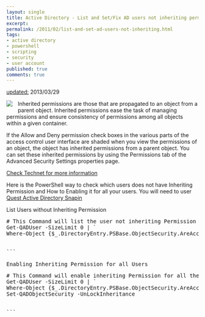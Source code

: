 ```yaml
---
layout: single
title: Active Directory - List and Set/Fix AD users not inheriting permissions
excerpt: 
permalink: /2011/02/list-and-set-ad-users-not-inheriting.html
tags: 
- active directory
- powershell
- scripting
- security
- user account
published: true
comments: true
---
```

<u>updated:</u> 2013/03/29

<a href="{{ site.url }}/images/2011/20110216_Active_Directory_-_List_and_SetFix_AD_users_not_inheriting_permissions/ActiveDirectory-icon__2011490922__-132x146.png" imageanchor="1" style="clear: left; float: left; margin-bottom: 1em; margin-right: 1em;"><img border="0" src="{{ site.url }}/images/2011/20110216_Active_Directory_-_List_and_SetFix_AD_users_not_inheriting_permissions/ActiveDirectory-icon__2011490922__-132x146.png" /></a>Inherited permissions are those that are propagated to an object from a parent object. Inherited permissions ease the task of managing permissions and ensure consistency of permissions among all objects within a given container. 

If the Allow and Deny permission check boxes in the various parts of the access control user interface are shaded when you view the permissions of an object, the object has inherited permissions from a parent object. You can set these inherited permissions by using the Permissions tab of the Advanced Security Settings properties page.

<a href="http://technet.microsoft.com/en-us/library/cc726071.aspx" target="_blank">Check Technet for more information</a>

Here is the PowerShell way to check which users does not have Inheriting Permission and How to Enabling it for all your users. You will need to user <a href="http://www.quest.com/active-directory/" target="_blank">Quest Active Directory Snapin</a>

List Users without Inheriting Permission 
<pre class="brush: powershell; ruler: true; first-line: 1; highlight: [2, 4, 6]"># This Command will list the user not inheriting Permission
Get-QADUser -SizeLimit 0 | `
Where-Object {$_.DirectoryEntry.PSBase.ObjectSecurity.AreAccessRulesProtected}


```

Enabling Inheriting Permission for all Users
<pre class="brush: powershell; ruler: true; first-line: 1; highlight: [2, 4, 6]"># This Command will enable inheriting Permission for all the accounts
Get-QADUser -SizeLimit 0 | `
Where-Object {$_.DirectoryEntry.PSBase.ObjectSecurity.AreAccessRulesProtected} | `
Set-QADObjectSecurity -UnLockInheritance


```

